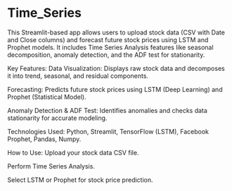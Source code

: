 # Time_Series
This Streamlit-based app allows users to upload stock data (CSV with Date and Close columns) and forecast future stock prices using LSTM and Prophet models. It includes Time Series Analysis features like seasonal decomposition, anomaly detection, and the ADF test for stationarity.

Key Features:
Data Visualization: Displays raw stock data and decomposes it into trend, seasonal, and residual components.

Forecasting: Predicts future stock prices using LSTM (Deep Learning) and Prophet (Statistical Model).

Anomaly Detection & ADF Test: Identifies anomalies and checks data stationarity for accurate modeling.

Technologies Used:
Python, Streamlit, TensorFlow (LSTM), Facebook Prophet, Pandas, Numpy.

How to Use:
Upload your stock data CSV file.

Perform Time Series Analysis.

Select LSTM or Prophet for stock price prediction.
